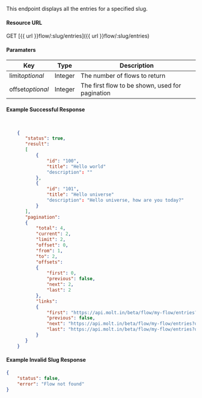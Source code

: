 <!--
@title GET flow/:slug/entries
@author Moltin Ltd
@description Returns all the entries for a given flow
@order 15.11

@sidebar 1
@family Flow
@rate No
@auth Yes
@format JSON
@http GET
@version beta
-->
This endpoint displays all the entries for a specified slug.

#### Resource URL
GET [{{ url }}flow/:slug/entries]({{ url }}flow/:slug/entries)


#### Paramaters
Key | Type | Description
--- | ---- | -----------
limit*optional* | Integer | The number of flows to return
offset*optional* | Integer | The first flow to be shown, used for pagination

<!--code-->
#### Example Successful Response
``` json


    {
       "status": true,
       "result":
       [
           {
               "id": "100",
               "title": "Hello world"
               "description": ""
           },
           {
               "id": "101",
               "title": "Hello universe"
               "description": "Hello universe, how are you today?"
           }
       ],
       "pagination":
       {
           "total": 4,
           "current": 2,
           "limit": 2,
           "offset": 0,
           "from": 1,
           "to": 2,
           "offsets":
           {
               "first": 0,
               "previous": false,
               "next": 2,
               "last": 2
           },
           "links":
           {
               "first": "https://api.molt.in/beta/flow/my-flow/entries?limit=2",
               "previous": false,
               "next": "https://api.molt.in/beta/flow/my-flow/entries?offset=2&limit=2",
               "last": "https://api.molt.in/beta/flow/my-flow/entries?offset=2&limit=2"
           }
       }
    }


```


#### Example Invalid Slug Response
``` json
{
    "status": false,
    "error": "Flow not found"
}
```
<!--/code-->